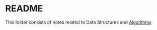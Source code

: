 # README
This folder consists of notes related to Data Structures and [Algorithms](Algorithms.md)

```dataview

```